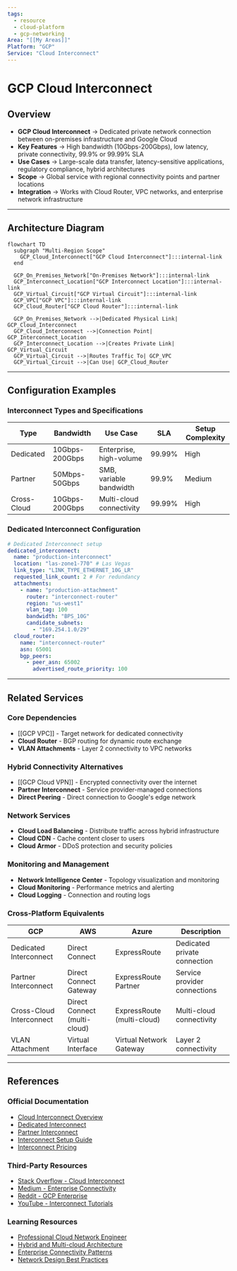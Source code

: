 ```yaml
---
tags:
  - resource
  - cloud-platform
  - gcp-networking
Area: "[[My Areas]]"
Platform: "GCP"
Service: "Cloud Interconnect"
---
```


# GCP Cloud Interconnect

## Overview

- **GCP Cloud Interconnect** → Dedicated private network connection between on-premises infrastructure and Google Cloud
- **Key Features** → High bandwidth (10Gbps-200Gbps), low latency, private connectivity, 99.9% or 99.99% SLA
- **Use Cases** → Large-scale data transfer, latency-sensitive applications, regulatory compliance, hybrid architectures
- **Scope** → Global service with regional connectivity points and partner locations
- **Integration** → Works with Cloud Router, VPC networks, and enterprise network infrastructure

---

## Architecture Diagram

```mermaid
flowchart TD
  subgraph "Multi-Region Scope"
    GCP_Cloud_Interconnect["GCP Cloud Interconnect"]:::internal-link
  end

  GCP_On_Premises_Network["On-Premises Network"]:::internal-link
  GCP_Interconnect_Location["GCP Interconnect Location"]:::internal-link
  GCP_Virtual_Circuit["GCP Virtual Circuit"]:::internal-link
  GCP_VPC["GCP VPC"]:::internal-link
  GCP_Cloud_Router["GCP Cloud Router"]:::internal-link

  GCP_On_Premises_Network -->|Dedicated Physical Link| GCP_Cloud_Interconnect
  GCP_Cloud_Interconnect -->|Connection Point| GCP_Interconnect_Location
  GCP_Interconnect_Location -->|Creates Private Link| GCP_Virtual_Circuit
  GCP_Virtual_Circuit -->|Routes Traffic To| GCP_VPC
  GCP_Virtual_Circuit -->|Can Use| GCP_Cloud_Router

```

---

## Configuration Examples

### Interconnect Types and Specifications
| Type | Bandwidth | Use Case | SLA | Setup Complexity |
|------|-----------|----------|-----|------------------|
| Dedicated | 10Gbps-200Gbps | Enterprise, high-volume | 99.99% | High |
| Partner | 50Mbps-50Gbps | SMB, variable bandwidth | 99.9% | Medium |
| Cross-Cloud | 10Gbps-200Gbps | Multi-cloud connectivity | 99.99% | High |

### Dedicated Interconnect Configuration
```yaml
# Dedicated Interconnect setup
dedicated_interconnect:
  name: "production-interconnect"
  location: "las-zone1-770" # Las Vegas
  link_type: "LINK_TYPE_ETHERNET_10G_LR"
  requested_link_count: 2 # For redundancy
  attachments:
    - name: "production-attachment"
      router: "interconnect-router"
      region: "us-west1"
      vlan_tag: 100
      bandwidth: "BPS_10G"
      candidate_subnets:
        - "169.254.1.0/29"
  cloud_router:
    name: "interconnect-router"
    asn: 65001
    bgp_peers:
      - peer_asn: 65002
        advertised_route_priority: 100
```

---

## Related Services

### Core Dependencies
- [[GCP VPC]] - Target network for dedicated connectivity
- **Cloud Router** - BGP routing for dynamic route exchange
- **VLAN Attachments** - Layer 2 connectivity to VPC networks

### Hybrid Connectivity Alternatives
- [[GCP Cloud VPN]] - Encrypted connectivity over the internet
- **Partner Interconnect** - Service provider-managed connections
- **Direct Peering** - Direct connection to Google's edge network

### Network Services
- **Cloud Load Balancing** - Distribute traffic across hybrid infrastructure
- **Cloud CDN** - Cache content closer to users
- **Cloud Armor** - DDoS protection and security policies

### Monitoring and Management
- **Network Intelligence Center** - Topology visualization and monitoring
- **Cloud Monitoring** - Performance metrics and alerting
- **Cloud Logging** - Connection and routing logs

### Cross-Platform Equivalents
| GCP | AWS | Azure | Description |
|-----|-----|-------|-------------|
| Dedicated Interconnect | Direct Connect | ExpressRoute | Dedicated private connection |
| Partner Interconnect | Direct Connect Gateway | ExpressRoute Partner | Service provider connections |
| Cross-Cloud Interconnect | Direct Connect (multi-cloud) | ExpressRoute (multi-cloud) | Multi-cloud connectivity |
| VLAN Attachment | Virtual Interface | Virtual Network Gateway | Layer 2 connectivity |

---

## References

### Official Documentation
- [Cloud Interconnect Overview](https://cloud.google.com/network-connectivity/docs/interconnect/concepts/overview)
- [Dedicated Interconnect](https://cloud.google.com/network-connectivity/docs/interconnect/concepts/dedicated-overview)
- [Partner Interconnect](https://cloud.google.com/network-connectivity/docs/interconnect/concepts/partner-overview)
- [Interconnect Setup Guide](https://cloud.google.com/network-connectivity/docs/interconnect/how-to)
- [Interconnect Pricing](https://cloud.google.com/vpc/pricing#interconnect-pricing)

### Third-Party Resources
- [Stack Overflow - Cloud Interconnect](https://stackoverflow.com/questions/tagged/google-cloud-interconnect)
- [Medium - Enterprise Connectivity](https://medium.com/tag/cloud-interconnect)
- [Reddit - GCP Enterprise](https://reddit.com/r/googlecloud)
- [YouTube - Interconnect Tutorials](https://youtube.com/results?search_query=gcp+cloud+interconnect)

### Learning Resources
- [Professional Cloud Network Engineer](https://cloud.google.com/certification/cloud-network-engineer)
- [Hybrid and Multi-cloud Architecture](https://cloud.google.com/training/courses/hybrid-multicloud)
- [Enterprise Connectivity Patterns](https://cloud.google.com/architecture/hybrid-and-multi-cloud-patterns)
- [Network Design Best Practices](https://cloud.google.com/architecture/best-practices-vpc-design#hybrid-connectivity)
